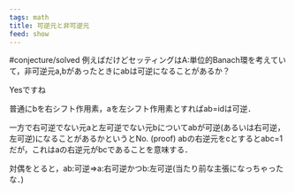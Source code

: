 ```yaml
---
tags: math
title: 可逆元と非可逆元
feed: show
---
```

#conjecture/solved 
例えばだけどセッティングはA:単位的Banach環を考えていて，非可逆元a,bがあったときにabは可逆になることがあるか？

Yesですね

普通にbを右シフト作用素，aを左シフト作用素とすればab=idは可逆．

一方で右可逆でない元aと左可逆でない元bについてabが可逆(あるいは右可逆，左可逆)になることがあるかというとNo.
(proof)
abの右逆元をcとするとabc=1だが，これはaの右逆元がbcであることを意味する．


対偶をとると，ab:可逆⇒a:右可逆かつb:左可逆(当たり前な主張になっちゃったな．)